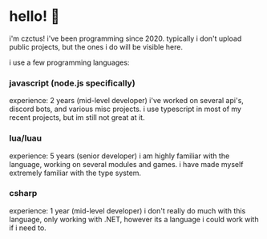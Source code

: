 # hello! 👋
i'm czctus! i've been programming since 2020.
typically i don't upload public projects, but the ones i do will be visible here.

i use a few programming languages:
### javascript (node.js specifically)
experience: 2 years (mid-level developer)
i've worked on several api's, discord bots, and various misc projects.
i use typescript in most of my recent projects, but im still not great at it.

### lua/luau 
experience: 5 years (senior developer)
i am highly familiar with the language, working on several modules and games.
i have made myself extremely familiar with the type system.

### csharp
experience: 1 year (mid-level developer)
i don't really do much with this language, only working with .NET, however its a language i could work with if i need to.

<!--
```js
process.stdout.write("And I love programming!"); // mostly
```

## My Programming Languages
| Language         | Time          | Performance      |
| ---------------- |:-------------:| ----------------:|
| 💜 Lua / LuaU    | ~4 Years      | Great            |
| 💜 Node.Js / Js  | ~1 Year       | Excellent        |

## Languages I'm Learning
I am always looking forward to learning new languages.

Here are some I'm currently learning!

| Language   | Progress      | Interest Level |
| --------   | ------------- | -------------- |
| 💛 CSharp | Intermediate  | High           |
| 💛 Python | Beginner      | Medium         |

## About Me
> 🎮 I enjoy playing games like **Project Zomboid**, **Detroit Become Human**, and **Far Cry 5**.
>
> 🚴 I love biking around town, exploring abandoned buildings, and finding cool stuff.
>
> 🌎 I was born in Norwich, Connecticut, but now live elsewhere in the state.
>
> 🎧 I love the music of Healy; their songs have helped me significantly through tough times.
-->
